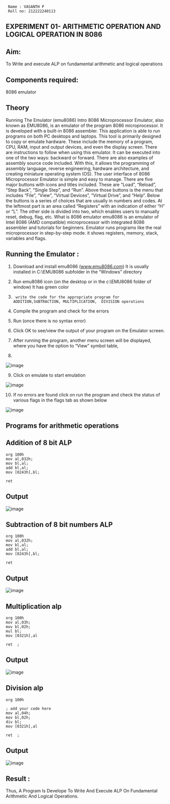 ```
 Name : VASANTH P
 Roll no: 212222240113
```

## EXPERIMENT 01- ARITHMETIC OPERATION AND LOGICAL OPERATION IN 8086

## Aim:
To Write and execute ALP on fundamental arithmetic and logical operations

## Components required:
8086  emulator 

## Theory 
Running The Emulator (emu8086) Intro 8086 Microprocessor Emulator, also known as EMU8086, is an emulator of the program 8086 microprocessor. It is developed with a built-in 8086 assembler. This application is able to run programs on both PC desktops and laptops. This tool is primarily designed to copy or emulate hardware. These include the memory of a program, CPU, RAM, input and output devices, and even the display screen. There are instructions to follow when using this emulator. It can be executed into one of the two ways: backward or forward. There are also examples of assembly source code included. With this, it allows the programming of assembly language, reverse engineering, hardware architecture, and creating miniature operating system (OS). The user interface of 8086 Microprocessor Emulator is simple and easy to manage. There are five major buttons with icons and titles included. These are “Load”, “Reload”, “Step Back”, “Single Step”, and “Run”. Above those buttons is the menu that includes “File”, “View”, “Virtual Devices”, “Virtual Drive”, and “Help”. Below the buttons is a series of choices that are usually in numbers and codes. At the leftmost part is an area called “Registers” with an indication of either “H” or “L”. The other side is divided into two, which enables users to manually reset, debug, flag, etc. What is 8086 emulator emu8086 is an emulator of Intel 8086 (AMD compatible) microprocessor with integrated 8086 assembler and tutorials for beginners. Emulator runs programs like the real microprocessor in step-by-step mode. it shows registers, memory, stack, variables and flags.


 ## Running the Emulator :
1.	Download and install emu8086 (www.emu8086.com) It is usually installed in C:\EMU8086 subfolder in the “Windows” directory
2.	  Run  emu8086 icon (on the desktop or in the c:\EMU8086 folder of window) It has green color 
 
 
3.		write the code for the appropriate program for ADDITION,SUBTRACTION, MULTIPLICATION,  DIVISION operations 

4.	 Compile the program and check for the errors 
5.	Run (once there is no syntax error) 

6.	Click OK to see/view the output of your program on the Emulator screen. 


7.	After running the program, another menu screen will be displayed, where you have the option to “View” symbol table,
8.	 


![image](https://user-images.githubusercontent.com/36288975/189273263-d65baae9-4b8f-4723-afb3-c0ffa4052b04.png)











9.	Click on emulate to start emulation 








![image](https://user-images.githubusercontent.com/36288975/189273273-9bb36ec1-e2e8-4892-8d35-37707332bfdc.png)








10.	If no errors are found click on run the program and check the status of various flags in the flags tab as shown below 






![image](https://user-images.githubusercontent.com/36288975/189273277-113a2a33-4a40-4ff8-95a5-ecd3a1f504fe.png)







## Programs for arithmetic  operations

## Addition  of 8 bit ALP 
```
org 100h
mov al,032h;
mov bl,al;
add bl,al;
mov [0243h],bl;

ret
```


## Output  
 ![image](https://github.com/Ragu-123/EXPERIMENT--01-ALP-FOR-8086/assets/113915622/9c10c6e2-bcb6-4f1b-ac50-12d73af24f30)

## Subtraction   of 8 bit numbers  ALP 
 ```
org 100h
mov al,032h;
mov bl,al;
add bl,al;
mov [0243h],bl;

ret
```
## Output
![image](https://github.com/Ragu-123/EXPERIMENT--01-ALP-FOR-8086/assets/113915622/71428a53-d8bb-4f05-a62d-f07a0b185747)

## Multiplication alp 
```
org 100h
mov al,03h;
mov bl,02h;
mul bl;  
mov [0321h],al

ret  ;
```

 ## Output  
 ![image](https://github.com/Ragu-123/EXPERIMENT--01-ALP-FOR-8086/assets/113915622/feb3afcd-f8db-4010-b2c5-b20dba6c0c59)



## Division alp 
```
org 100h

; add your code here
mov al,04h;
mov bl,02h;
div bl;  
mov [0321h],al

ret  ;
```

## Output
![image](https://github.com/Ragu-123/EXPERIMENT--01-ALP-FOR-8086/assets/113915622/afb96362-6e54-40db-bd98-de50c89bbc36)



## Result :
Thus, A Program Is Develope To Write And Execute ALP On Fundamental Arithmetic And Logical Operations.


 








